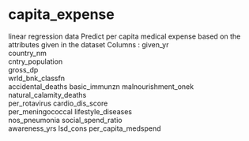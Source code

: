 # capita_expense
linear regression data 
Predict per capita medical expense based on the attributes given in the dataset
Columns : 
  given_yr	
  country_nm	
  cntry_population	
  gross_dp	
  wrld_bnk_classfn	
  accidental_deaths	
  basic_immunzn	
  malnourishment_onek	
  natural_calamity_deaths	
  per_rotavirus	
  cardio_dis_score	
  per_meningococcal	
  lifestyle_diseases	
  nos_pneumonia	
  social_spend_ratio	
  awareness_yrs	
  lsd_cons 
  per_capita_medspend
